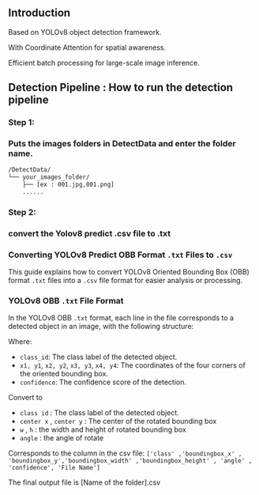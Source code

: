 ## Introduction
Based on YOLOv8 object detection framework.

With Coordinate Attention for spatial awareness.

Efficient batch processing for large-scale image inference.



## Detection Pipeline : How to run the detection pipeline
### Step 1: 
### Puts the images folders in DetectData and enter the folder name.


```bash
/DetectData/
└── your_images_folder/  
    ├── [ex : 001.jpg,001.png] 
    ......

```


### Step 2: 
### convert the Yolov8 predict .csv file to .txt

### Converting YOLOv8 Predict OBB Format `.txt` Files to `.csv`

This guide explains how to convert YOLOv8 Oriented Bounding Box (OBB) format `.txt` files into a `.csv` file format for easier analysis or processing.

### YOLOv8 OBB `.txt` File Format

In the YOLOv8 OBB `.txt` format, each line in the file corresponds to a detected object in an image, with the following structure:

Where:
- `class_id`: The class label of the detected object.
- `x1, y1`, `x2, y2`, `x3, y3`, `x4, y4`: The coordinates of the four corners of the oriented bounding box.
- `confidence`: The confidence score of the detection.


Convert to
- `class id` : The class label of the detected object.
- `center x` , `center y` : The center of the rotated bounding box
- `w` , `h` : the width and height of rotated bounding box  
- `angle` : the angle of rotate

Corresponds to the column in the csv file:
`['class' ,'boundingbox_x' , 'boundingbox_y','boundingbox_width' ,'boundingbox_height' , 'angle' , 'confidence', 'File Name']`

The final output file is [Name of the folder].csv





